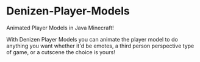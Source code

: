 # Denizen-Player-Models
Animated Player Models in Java Minecraft!

With Denizen Player Models you can animate the player model to do anything you want whether it'd be emotes, a third person perspective type of game, or a cutscene the choice is yours!
